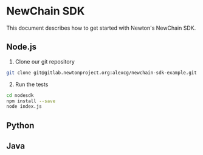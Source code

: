 # NewChain SDK

This document describes how to get started with Newton's NewChain SDK.

## Node.js

1. Clone our git repository

```sh
git clone git@gitlab.newtonproject.org:alexcg/newchain-sdk-example.git
```

2. Run the tests

```sh
cd nodesdk
npm install --save
node index.js
```

## Python

## Java
